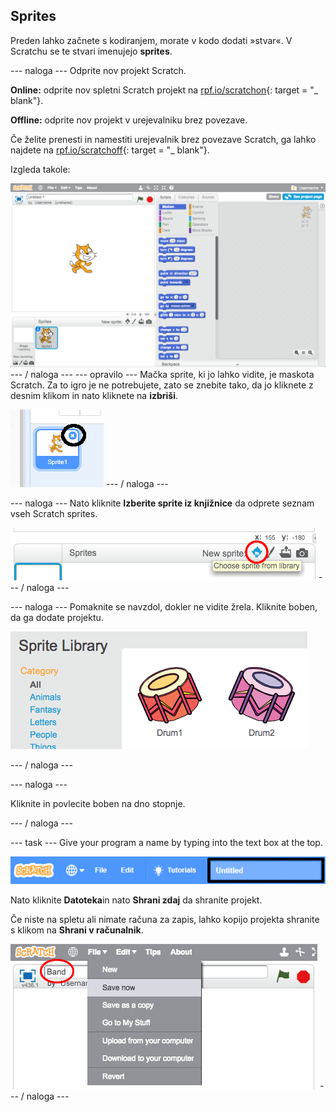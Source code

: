 ## Sprites

Preden lahko začnete s kodiranjem, morate v kodo dodati »stvar«. V Scratchu se te stvari imenujejo **sprites**.

\--- naloga \--- Odprite nov projekt Scratch.

**Online:** odprite nov spletni Scratch projekt na [rpf.io/scratchon](http://rpf.io/scratchon){: target = "_ blank"}.

**Offline:** odprite nov projekt v urejevalniku brez povezave.

Če želite prenesti in namestiti urejevalnik brez povezave Scratch, ga lahko najdete na [rpf.io/scratchoff](http://rpf.io/scratchoff){: target = "_ blank"}.

Izgleda takole:

![posnetek zaslona](images/band-scratch.png) \--- / naloga \--- \--- opravilo \--- Mačka sprite, ki jo lahko vidite, je maskota Scratch. Za to igro je ne potrebujete, zato se znebite tako, da jo kliknete z desnim klikom in nato kliknete na **izbriši**.

![posnetek zaslona](images/band-delete-annotated.png) \--- / naloga \---

\--- naloga \--- Nato kliknite **Izberite sprite iz knjižnice** da odprete seznam vseh Scratch sprites.

![posnetek zaslona](images/band-sprite-library.png) \--- / naloga \---

\--- naloga \--- Pomaknite se navzdol, dokler ne vidite žrela. Kliknite boben, da ga dodate projektu.

![posnetek zaslona](images/band-sprite-drum.png)

\--- / naloga \---

\--- naloga \---

Kliknite in povlecite boben na dno stopnje.

\--- / naloga \---

\--- task \--- Give your program a name by typing into the text box at the top.

![ime](images/band-name-annotated.png)

Nato kliknite **Datoteka**in nato **Shrani zdaj** da shranite projekt.

Če niste na spletu ali nimate računa za zapis, lahko kopijo projekta shranite s klikom na **Shrani v računalnik**.

![posnetek zaslona](images/band-save.png) \--- / naloga \---